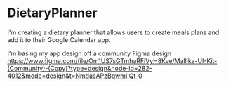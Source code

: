 # DietaryPlanner

I'm creating a dietary planner that allows users to create meals plans and add it to their Google Calendar app.

I'm basing my app design off a community Figma design 
https://www.figma.com/file/Om1US7sGTmhaRFiVyH8Kve/Mallika-UI-Kit-(Community)-(Copy)?type=design&node-id=282-4012&mode=design&t=NmdasAPzBqwmIIQt-0

